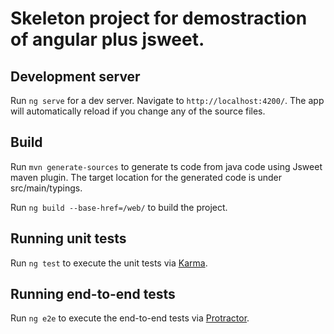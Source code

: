 # Skeleton project for demostraction of angular plus jsweet.

## Development server

Run `ng serve` for a dev server. Navigate to `http://localhost:4200/`. The app will automatically reload if you change any of the source files.

## Build
Run `mvn generate-sources` to generate ts code from java code using Jsweet maven plugin. The target location for the generated code is under src/main/typings.
	
Run `ng build --base-href=/web/` to build the project. 

## Running unit tests

Run `ng test` to execute the unit tests via [Karma](https://karma-runner.github.io).

## Running end-to-end tests

Run `ng e2e` to execute the end-to-end tests via [Protractor](http://www.protractortest.org/).

